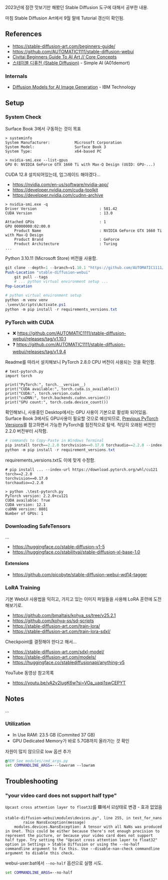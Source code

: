 
2023년에 잠깐 맛보기만 해봤던 Stable Diffusion 도구에 대해서 공부한 내용.

마침 Stable Diffusion Art에서 9월 말에 Tutorial 갱신이 확인됨.

## References

- https://stable-diffusion-art.com/beginners-guide/
- https://github.com/AUTOMATIC1111/stable-diffusion-webui
- [Civitai Beginners Guide To AI Art // Core Concepts](https://youtu.be/IIy3YwsXtTE)
- [스테이블 디퓨전 (Stable Diffusion)](https://youtube.com/playlist?list=PLKuQxQX8EZn1QDf04CEoNEvaWOqnjeY0e) - Simple AI (A01demort) 

### Internals

- [Diffusion Models for AI Image Generation](https://youtu.be/x2GRE-RzmD8) - IBM Technology

## Setup

### System Check

Surface Book 3에서 구동하는 것이 목표

```console
> systeminfo
System Manufacturer:           Microsoft Corporation
System Model:                  Surface Book 3
System Type:                   x64-based PC
```

```console
> nvidia-smi.exe --list-gpus
GPU 0: NVIDIA GeForce GTX 1660 Ti with Max-Q Design (UUID: GPU-...)
```

CUDA 12.8 설치되어있는데, 업그레이드 해야겠다...

- https://nvidia.com/en-us/software/nvidia-app/
- https://developer.nvidia.com/cuda-toolkit
- https://developer.nvidia.com/cudnn-archive

```console
> nvidia-smi.exe -q
Driver Version                            : 581.42
CUDA Version                              : 13.0

Attached GPUs                             : 1
GPU 00000000:02:00.0
    Product Name                          : NVIDIA GeForce GTX 1660 Ti with Max-Q Design
    Product Brand                         : GeForce
    Product Architecture                  : Turing
...
```

Python 3.10.11 (Microsoft Store) 버전을 사용함.

```powershell
git clone --depth=1 --branch=v1.10.1 "https://github.com/AUTOMATIC1111/stable-diffusion-webui"
Push-Location "stable-diffusion-webui"
    git pull --tags
    # ... python virtual environment setup ...
Pop-Location
```

```powershell
# python virtual environment setup
python -m venv venv
.\venv\Scripts\Activate.ps1
python -m pip install -r requirements_versions.txt
```

### PyTorch with CUDA

- ❌ https://github.com/AUTOMATIC1111/stable-diffusion-webui/releases/tag/v1.10.1
- ❓ https://github.com/AUTOMATIC1111/stable-diffusion-webui/releases/tag/v1.9.4

Readme를 따라서 설치해보니 PyTorch 2.8.0 CPU 버전이 사용되는 것을 확인함.

```python3
# test-pytorch.py
import torch

print("PyTorch:", torch.__version__)
print("CUDA available:", torch.cuda.is_available())
print("CUDA:", torch.version.cuda)
print("cuDNN:", torch.backends.cudnn.version())
print("GPU count:", torch.cuda.device_count())
```

확인해보니, 사용중인 Desktop에서는 GPU 사용이 기본으로 활성화 되어있음. Surface Book 3에서도 GPU사용이 필요할 것으로 예상되므로, [Previous PyTorch Versions](https://pytorch.org/get-started/previous-versions/)를 참고하면서 가능한 PyTorch를 점진적으로 탐색.
적당히 오래된 버전인 2.2.0 버전부터 시작함.

```powershell
# commands to Copy-Paste in Windows Terminal
pip install torch==2.2.0 torchvision==0.17.0 torchaudio==2.2.0 --index-url "https://download.pytorch.org/whl/cu121"
python -m pip install -r requirement_versions.txt
```

requirements_versions.txt도 이에 맞게 수정함.
```
# pip install ... --index-url https://download.pytorch.org/whl/cu121
torch==2.2.0
torchvision==0.17.0
torchaudio==2.2.0
```

```console
> python .\test-pytorch.py                                                    
PyTorch version: 2.2.0+cu121
CUDA available: True
CUDA version: 12.1
cuDNN version: 8801
Number of GPUs: 1
```

### Downloading SafeTensors

...

- https://huggingface.co/stable-diffusion-v1-5
- https://huggingface.co/stabilityai/stable-diffusion-xl-base-1.0

#### Extensions

- https://github.com/picobyte/stable-diffusion-webui-wd14-tagger

### LoRA Training

기본 WebUI 사용법을 익히고, 가지고 있는 이미지 파일들을 사용해 LoRA 훈련에 도전해보기로.

- https://github.com/bmaltais/kohya_ss/tree/v25.2.1
- https://github.com/kohya-ss/sd-scripts
- https://stable-diffusion-art.com/train-lora/
- https://stable-diffusion-art.com/train-lora-sdxl/

Checkpoint를 결정해야 한다고 해서...

- https://stable-diffusion-art.com/sdxl-model/
- https://stable-diffusion-art.com/models/
- https://huggingface.co/stablediffusionapi/anything-v5

YouTube 동영상 참고목록

- https://youtu.be/vA2v2IugK6w?si=VOa_uaqi1swCEPYT

## Notes

...

### Utilization

- In Use RAM: 23.5 GB (Commited 37 GB)
- GPU Dedicated Memory가 바로 5.7GB까지 올라가는 것 확인

자원이 많지 않으므로 low 옵션 추가

```bat
@REM See modules/cmd_args.py
set COMMANDLINE_ARGS=---lowvram --lowram
```

## Troubleshooting

### "your video card does not support half type"

`Upcast cross attention layer to float32`를 🟪에서 ☑️상태로 변경 - 효과 없었음

```log
stable-diffusion-webui\modules\devices.py", line 255, in test_for_nans
        raise NansException(message)
    modules.devices.NansException: A tensor with all NaNs was produced in Unet. This could be either because there's not enough precision to represent the picture, or because your video card does not support half type. Try setting the "Upcast cross attention layer to float32" option in Settings > Stable Diffusion or using the --no-half commandline argument to fix this. Use --disable-nan-check commandline argument to disable this check.
```

webui-user.bat에서 `--no-half` 옵션으로 실행 시도.

```bat
set COMMANDLINE_ARGS=--no-half
```

